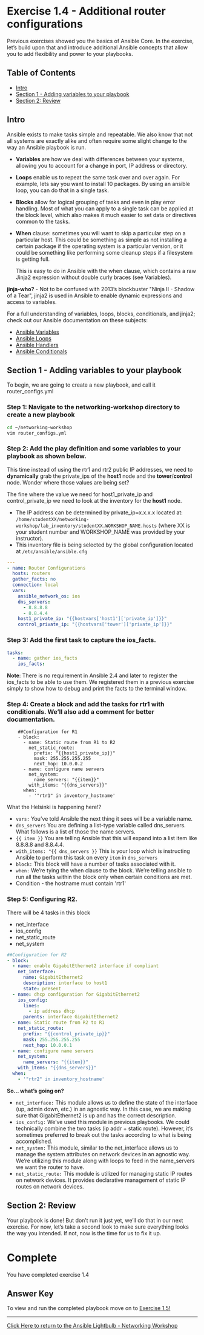 # Exercise 1.4 - Additional router configurations

Previous exercises showed you the basics of Ansible Core. In the exercise, let’s build upon that and introduce additional Ansible concepts that allow you to add flexibility and power to your playbooks.

## Table of Contents
 - [Intro](#intro)
 - [Section 1 - Adding variables to your playbook](#section-1---adding-variables-to-your-playbook)
 - [Section 2: Review](#section-2-review)

## Intro

Ansible exists to make tasks simple and repeatable. We also know that not all systems are exactly alike and often require some slight change to the way an Ansible playbook is run.

- **Variables** are how we deal with differences between your systems, allowing you to account for a change in port, IP address or directory.
- **Loops** enable us to repeat the same task over and over again. For example, lets say you want to install 10 packages. By using an ansible loop, you can do that in a single task.
- **Blocks** allow for logical grouping of tasks and even in play error handling. Most of what you can apply to a single task can be applied at the block level, which also makes it much easier to set data or directives common to the tasks.
- **When** clause: sometimes you will want to skip a particular step on a particular host. This could be something as simple as not installing a certain package if the operating system is a particular version, or it could be something like performing some cleanup steps if a filesystem is getting full.

    This is easy to do in Ansible with the when clause, which contains a raw Jinja2 expression without double curly braces (see Variables).

**jinja-who?** - Not to be confused with 2013’s blockbuster "Ninja II - Shadow of a Tear", jinja2 is used in Ansible to enable dynamic expressions and access to variables.

For a full understanding of variables, loops, blocks, conditionals, and jinja2; check out our Ansible documentation on these subjects:
- [Ansible Variables](http://docs.ansible.com/ansible/playbooks_variables.html)
- [Ansible Loops](http://docs.ansible.com/ansible/playbooks_loops.html)
- [Ansible Handlers](http://docs.ansible.com/ansible/latest/playbooks_blocks.html)
- [Ansible Conditionals](http://docs.ansible.com/ansible/latest/playbooks_conditionals.html#the-when-statement)

## Section 1 - Adding variables to your playbook

To begin, we are going to create a new playbook, and call it router_configs.yml

### Step 1: Navigate to the networking-workshop directory to create a new playbook

```bash
cd ~/networking-workshop
vim router_configs.yml
```

### Step 2: Add the play definition and some variables to your playbook as shown below.

This time instead of using the rtr1 and rtr2 public IP addresses, we need to **dynamically** grab the private_ips of the **host1** node and the **tower**/**control** node.  Wonder where those values are being set?

The fine where the value we need for host1_private_ip and control_private_ip we need to look at the inventory for the **host1** node.
 - The IP address can be determined by private_ip=x.x.x.x located at: `/home/studentXX/networking-workshop/lab_inventory/studentXX.WORKSHOP_NAME.hosts` (where XX is your student number and WORKSHOP_NAME was provided by your instructor).  
 - This inventory file is being selected by the global configuration located at `/etc/ansible/ansible.cfg`

```yml
---
- name: Router Configurations
  hosts: routers
  gather_facts: no
  connection: local
  vars:
    ansible_network_os: ios
    dns_servers:
      - 8.8.8.8
      - 8.8.4.4
    host1_private_ip: "{‌{hostva‌rs['host1']['private_ip']}}"
    control_private_ip: "{‌{hostvars['tower']['private_ip']}}"
```      

### Step 3: Add the first task to capture the ios_facts.

```yml
tasks:
  - name: gather ios_facts
    ios_facts:
```
**Note**:  There is no requirement in Ansible 2.4 and later to register the ios_facts to be able to use them.  We registered them in a previous exercise simply to show how to debug and print the facts to the terminal window.

### Step 4: Create a block and add the tasks for rtr1 with conditionals. We’ll also add a comment for better documentation.

```
    ##Configuration for R1
    - block:
      - name: Static route from R1 to R2
        net_static_route:
          prefix: "{‌{host1_private_ip}}"
          mask: 255.255.255.255
          next_hop: 10.0.0.2
      - name: configure name servers
        net_system:
          name_servers: "{‌{item}}"
        with_items: "{‌{dns_servers}}"
      when:
        - '"rtr1" in inventory_hostname'
```

 What the Helsinki is happening here!?
 - `vars:` You’ve told Ansible the next thing it sees will be a variable name.
 - `dns_servers` You are defining a list-type variable called dns_servers. What follows is a list of those the name servers.
 - `{‌{ item }}` You are telling Ansible that this will expand into a list item like 8.8.8.8 and 8.8.4.4.
 - `with_items: "{‌{ dns_servers }}` This is your loop which is instructing Ansible to perform this task on every `item` in `dns_servers`
 - `block:` This block will have a number of tasks associated with it.
 - `when:` We’re tying the when clause to the block. We’re telling ansible to run all the tasks within the block only when certain conditions are met.
  - Condition - the hostname must contain 'rtr1'

### Step 5: Configuring R2.
There will be 4 tasks in this block
- net_interface
- ios_config
- net_static_route
- net_system

```yml
##Configuration for R2
- block:
  - name: enable GigabitEthernet2 interface if compliant
    net_interface:
      name: GigabitEthernet2
      description: interface to host1
      state: present
  - name: dhcp configuration for GigabitEthernet2
    ios_config:
      lines:
        - ip address dhcp
      parents: interface GigabitEthernet2
  - name: Static route from R2 to R1
    net_static_route:
      prefix: "{‌{control_private_ip}}"
      mask: 255.255.255.255
      next_hop: 10.0.0.1
  - name: configure name servers
    net_system:
      name_servers: "{‌{item}}"
    with_items: "{‌{dns_servers}}"
  when:
    - '"rtr2" in inventory_hostname'
```

**So…​ what’s going on?**
 - `net_interface:` This module allows us to define the state of the interface (up, admin down, etc.) in an agnostic way. In this case, we are making sure that GigabitEthernet2 is up and has the correct description.
 - `ios_config:` We’ve used this module in previous playbooks. We could technically combine the two tasks (ip addr + static route). However, it’s sometimes preferred to break out the tasks according to what is being accomplished.
 - `net_system:` This module, similar to the net_interface allows us to manage the system attributes on network devices in an agnostic way. We’re utilizing this module along with loops to feed in the name_servers we want the router to have.
 - `net_static_route:` This module is utilized for managing static IP routes on network devices. It provides declarative management of static IP routes on network devices.

## Section 2: Review

Your playbook is done! But don’t run it just yet, we’ll do that in our next exercise. For now, let’s take a second look to make sure everything looks the way you intended. If not, now is the time for us to fix it up.


# Complete
You have completed exercise 1.4

## Answer Key
To view and run the completed playbook move on to [Exercise 1.5!](../1.5-run_routing_configs)

---
[Click Here to return to the Ansible Lightbulb - Networking Workshop](../README.md)
